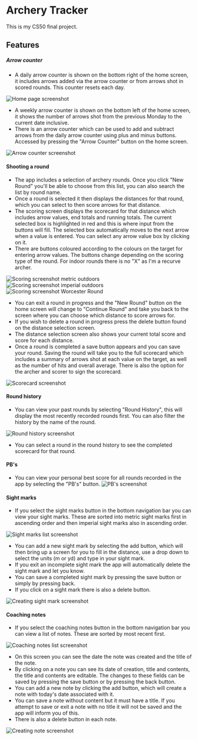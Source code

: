 # Archery Tracker
This is my CS50 final project.

## Features
##### Arrow counter
  * A daily arrow counter is shown on the bottom right of the home screen, it includes arrows added via the arrow counter or from arrows shot in scored rounds. This counter resets each day.

  ![Home page screenshot](home_page.png)

  * A weekly arrow counter is shown on the bottom left of the home screen, it shows the number of arrows shot from the previous Monday to the current date inclusive.
  * There is an arrow counter which can be used to add and subtract arrows from the daily arrow counter using plus and minus buttons. Accessed by pressing the "Arrow Counter" button on the home screen.

  ![Arrow counter screenshot](arrow_counter.png)

#### Shooting a round
  * The app includes a selection of archery rounds. Once you click "New Round" you'll be able to choose from this list, you can also search the list by round name.
  * Once a round is selected it then displays the distances for that round, which you can select to then score arrows for that distance.
  * The scoring screen displays the scorecard for that distance which includes arrow values, end totals and running totals. The current selected box is highlighted in red and this is where input from the buttons will fill. The selected box automatically moves to the next arrow when a value is entered. You can select any arrow value box by clicking on it.
  * There are buttons coloured according to the colours on the target for entering arrow values. The buttons change depending on the scoring type of the round. For indoor rounds there is no "X" as I'm a recurve archer.
  
![Scoring screenshot metric outdoors](scoring_outdoor.png)
![Scoring screenshot imperial outdoors](scoring_imperial.png)
![Scoring screenshot Worcester Round](scoring_worcester.png)

  * You can exit a round in progress and the "New Round" button on the home screen will change to "Continue Round" and take you back to the screen where you can choose which distance to score arrows for.
  * If you wish to delete a round in progress press the delete button found on the distance selection screen.
  * The distance selection screen also shows your current total score and score for each distance.
  * Once a round is completed a save button appears and you can save your round. Saving the round will take you to the full scorecard which includes a summary of arrows shot at each value on the target, as well as the number of hits and overall average. There is also the option for the archer and scorer to sign the scorecard.

  ![Scorecard screenshot](scorecard.png)

#### Round history
  * You can view your past rounds by selecting "Round History", this will display the most recently recorded rounds first. You can also filter the history by the name of the round.

  ![Round history screenshot](round_history.png)
  * You can select a round in the round history to see the completed scorecard for that round.

#### PB's
  * You can view your personal best score for all rounds recorded in the app by selecting the "PB's" button.
  ![PB's screenshot](pbs.png)

#### Sight marks
  * If you select the sight marks button in the bottom navigation bar you can view your sight marks. These are sorted into metric sight marks first in ascending order and then imperial sight marks also in ascending order.
  
  ![Sight marks list screenshot](sightmarks_list.png)  
  * You can add a new sight mark by selecting the add button, which will then bring up a screen for you to fill in the distance, use a drop down to select the units (m or yd) and type in your sight mark.
  * If you exit an incomplete sight mark the app will automatically delete the sight mark and let you know.
  * You can save a completed sight mark by pressing the save button or simply by pressing back.
  * If you click on a sight mark there is also a delete button.

  ![Creating sight mark screenshot](create_sightmark.png)

#### Coaching notes
  * If you select the coaching notes button in the bottom navigation bar you can view a list of notes. These are sorted by most recent first.

  ![Coaching notes list screenshot](notes_list.png)
  * On this screen you can see the date the note was created and the title of the note.
  * By clicking on a note you can see its date of creation, title and contents, the title and contents are editable. The changes to these fields can be saved by pressing the save button or by pressing the back button.
  * You can add a new note by clicking the add button, which will create a note with today's date associated with it.
  * You can save a note without content but it must have a title. If you attempt to save or exit a note with no title it will not be saved and the app will inform you of this.
  * There is also a delete button in each note.

  ![Creating note screenshot](create_note.png)   
